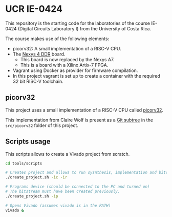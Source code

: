 # UCR IE-0424

This repository is the starting code for the laboratories of the course
IE-0424 (Digital Circuits Laboratory I) from the University of Costa Rica.

The course makes use of the following elements:

* picorv32: A small implementation of a RISC-V CPU.
* The [Nexys 4 DDR](https://reference.digilentinc.com/reference/programmable-logic/nexys-4-ddr/start)
  board.
  * This board is now replaced by the Nexys A7.
  * This is a board with a Xilinx Artix-7 FPGA.
* Vagrant using Docker as provider for firmware compilation.
 * In this project vagrant is set up to create a container with the required
   32 bit RISC-V toolchain.

## picorv32

This project uses a small implementation of a RISC-V CPU called
[picorv32](https://github.com/cliffordwolf/picorv32).

This implementation from Claire Wolf is present as a 
[Git subtree](https://www.atlassian.com/blog/git/alternatives-to-git-submodule-git-subtree)
in the `src/picorv32` folder of this project.

## Scripts usage

This scripts allows to create a Vivado project from scratch.

```bash
cd tools/scripts

# Creates project and allows to run sysnthesis, implementation and bitsteam generation.
./create_project.sh -ic -ir

# Programs device (should be connected to the PC and turned on)
# The bitstream must have been created previously.
./create_project.sh -ip

# Opens Vivado (assumes vivado is in the PATH)
vivado &
```
